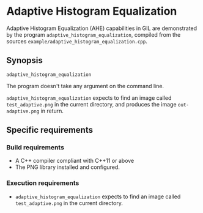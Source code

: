 # Adaptive Histogram Equalization

Adaptive Histogram Equalization (AHE) capabilities in GIL are demonstrated by the program `adaptive_histogram_equalization`, compiled from the sources `example/adaptive_histogram_equalization.cpp`.

## Synopsis
`adaptive_histogram_equalization`

The program doesn't take any argument on the command line.

`adaptive_histogram_equalization` expects to find an image called `test_adaptive.png` in the current directory, and produces the image `out-adaptive.png` in return.

## Specific requirements

### Build requirements
- A C++ compiler compliant with C++11 or above
- The PNG library installed and configured.

### Execution requirements
- `adaptive_histogram_equalization` expects to find an image called `test_adaptive.png` in the current directory.

